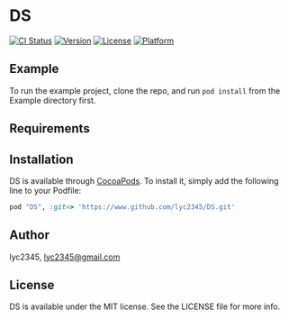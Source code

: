 # DS

[![CI Status](http://img.shields.io/travis/lyc2345/DS.svg?style=flat)](https://travis-ci.org/lyc2345/DS)
[![Version](https://img.shields.io/cocoapods/v/DS.svg?style=flat)](http://cocoapods.org/pods/DS)
[![License](https://img.shields.io/cocoapods/l/DS.svg?style=flat)](http://cocoapods.org/pods/DS)
[![Platform](https://img.shields.io/cocoapods/p/DS.svg?style=flat)](http://cocoapods.org/pods/DS)

## Example

To run the example project, clone the repo, and run `pod install` from the Example directory first.

## Requirements

## Installation

DS is available through [CocoaPods](http://cocoapods.org). To install
it, simply add the following line to your Podfile:

```ruby
pod "DS", :git=> 'https://www.github.com/lyc2345/DS.git'
```

## Author

lyc2345, lyc2345@gmail.com

## License

DS is available under the MIT license. See the LICENSE file for more info.
